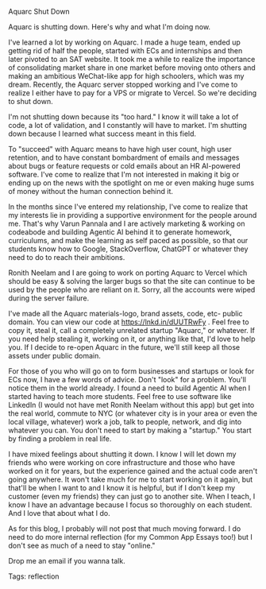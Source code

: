 Aquarc Shut Down

Aquarc is shutting down. Here's why and what I'm doing now.

I've learned a lot by working on Aquarc. I made a huge team, ended up getting rid of half the people, started with ECs and internships and then later pivoted to an SAT website. It took me a while to realize the importance of consolidating market share in one market before moving onto others and making an ambitious WeChat-like app for high schoolers, which was my dream. Recently, the Aquarc server stopped working and I've come to realize I either have to pay for a VPS or migrate to Vercel. So we're deciding to shut down.

I'm not shutting down because its "too hard." I know it will take a lot of code, a lot of validation, and I constantly will have to market. I'm shutting down because I learned what success meant in this field.

To "succeed" with Aquarc means to have high user count, high user retention, and to have constant bombardment of emails and messages about bugs or feature requests or cold emails about an HR AI-powered software. I've come to realize that I'm not interested in making it big or ending up on the news with the spotlight on me or even making huge sums of money without the human connection behind it.

In the months since I've entered my relationship, I've come to realize that my interests lie in providing a supportive environment for the people around me. That's why Varun Pannala and I are actively marketing & working on codeabode and building Agentic AI behind it to generate homework, curriculums, and make the learning as self paced as possible, so that our students know how to Google, StackOverflow, ChatGPT or whatever they need to do to reach their ambitions. 

Ronith Neelam and I are going to work on porting Aquarc to Vercel which should be easy & solving the larger bugs so that the site can continue to be used by the people who are reliant on it. Sorry, all the accounts were wiped during the server failure. 

I've made all the Aquarc materials-logo, brand assets, code, etc- public domain. You can view our code at https://lnkd.in/dUUTRwFy . Feel free to copy it, steal it, call a completely unrelated startup "Aquarc," or whatever. If you need help stealing it, working on it, or anything like that, I'd love to help you. If I decide to re-open Aquarc in the future, we'll still keep all those assets under public domain.

For those of you who will go on to form businesses and startups or look for ECs now, I have a few words of advice. Don't "look" for a problem. You'll notice them in the world already. I found a need to build Agentic AI when I started having to teach more students. Feel free to use software like LinkedIn (I would not have met Ronith Neelam without this app) but get into the real world, commute to NYC (or whatever city is in your area or even the local village, whatever) work a job, talk to people, network, and dig into whatever you can. You don't need to start by making a "startup." You start by finding a problem in real life. 

I have mixed feelings about shutting it down. I know I will let down my friends who were working on core infrastructure and those who have worked on it for years, but the experience gained and the actual code aren't going anywhere. It won't take much for me to start working on it again, but that'll be when I want to and I know it is helpful, but if I don't keep my customer (even my friends) they can just go to another site. When I teach, I know I have an advantage because I focus so thoroughly on each student. And I love that about what I do.

As for this blog, I probably will not post that much moving forward. I do need to do more internal reflection (for my Common App Essays too!) but I don't see as much of a need to stay "online."

Drop me an email if you wanna talk.

Tags: reflection
